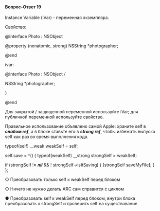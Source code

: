 #### Вопрос-Ответ 19
Instance Variable (iVar) - переменная экземпляра.

Свойство:

@interface Photo : NSObject

@property (nonatomic, strong) NSString \*photographer;

@end

ivar:

@interface Photo : NSObject {

   NSString \*photographer;

}

@end

Для закрытой / защищенной переменной используйте iVar; для публичной переменной используйте свойство.

Правильное использование объявлено самой Apple: храните self в ***слабом ref***, а в блоке ставьте его в ***strong ref***, чтобы избежать выпуска self как раз во время выполнения кода.

typeof(self) \__weak weakSelf = self;

self.save = ^() {
    typeof(weakSelf) \__strong strongSelf = weakSelf;

   if (strongSelf != ***nil*** && ! strongSelf->isItSaving) {
   [strongSelf saveMyFile];
   }
};


○ Преобразовать только self к weakSelf перед блоком

○ Ничего не нужно делать ARC сам справится с циклом

● Преобразовать self к weakSelf перед блоком, внутри блока преобразовать к strongSelf и проверить self на существование
